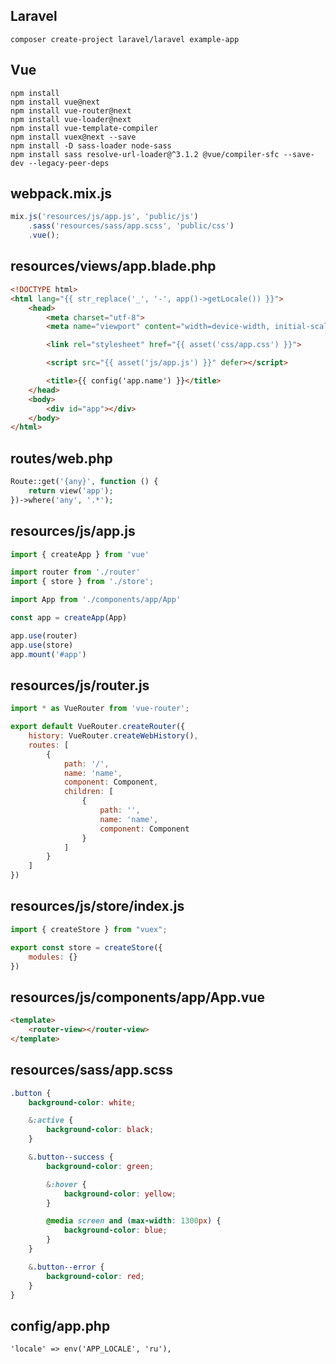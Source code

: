 ## Laravel
```
composer create-project laravel/laravel example-app
```

## Vue
```
npm install
npm install vue@next
npm install vue-router@next
npm install vue-loader@next
npm install vue-template-compiler
npm install vuex@next --save
npm install -D sass-loader node-sass
npm install sass resolve-url-loader@^3.1.2 @vue/compiler-sfc --save-dev --legacy-peer-deps
```

## webpack.mix.js
```javascript
mix.js('resources/js/app.js', 'public/js')
    .sass('resources/sass/app.scss', 'public/css')
    .vue();
```

## resources/views/app.blade.php
```html
<!DOCTYPE html>
<html lang="{{ str_replace('_', '-', app()->getLocale()) }}">
    <head>
        <meta charset="utf-8">
        <meta name="viewport" content="width=device-width, initial-scale=1">

        <link rel="stylesheet" href="{{ asset('css/app.css') }}">

        <script src="{{ asset('js/app.js') }}" defer></script>

        <title>{{ config('app.name') }}</title>
    </head>
    <body>
        <div id="app"></div>
    </body>
</html>
```

## routes/web.php
```php
Route::get('{any}', function () {
    return view('app');
})->where('any', '.*');
```

## resources/js/app.js
```javascript
import { createApp } from 'vue'

import router from './router'
import { store } from './store';

import App from './components/app/App'

const app = createApp(App)

app.use(router)
app.use(store)
app.mount('#app')
```

## resources/js/router.js
```javascript
import * as VueRouter from 'vue-router';

export default VueRouter.createRouter({
    history: VueRouter.createWebHistory(),
    routes: [
        {
            path: '/',
            name: 'name',
            component: Component,
            children: [
                {
                    path: '',
                    name: 'name',
                    component: Component
                }
            ]
        }
    ]
})
```

## resources/js/store/index.js
```javascript
import { createStore } from "vuex";

export const store = createStore({
    modules: {}
})
```

## resources/js/components/app/App.vue
```html
<template>
    <router-view></router-view>
</template>
```

## resources/sass/app.scss
```scss
.button {
    background-color: white;

    &:active {
        background-color: black;
    }

    &.button--success {
        background-color: green;

        &:hover {
            background-color: yellow;
        }

        @media screen and (max-width: 1300px) {
            background-color: blue;
        }
    }

    &.button--error {
        background-color: red;
    }
}
```

## config/app.php
```text
'locale' => env('APP_LOCALE', 'ru'),
```
